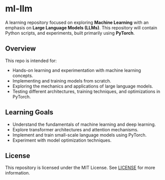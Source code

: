 # ml-llm

A learning repository focused on exploring **Machine Learning** with an emphasis on **Large Language Models (LLMs)**. This repository will contain Python scripts, and experiments, built primarily using **PyTorch**.

## Overview

This repo is intended for:

- Hands-on learning and experimentation with machine learning concepts.
- Implementing and training models from scratch.
- Exploring the mechanics and applications of large language models.
- Testing different architectures, training techniques, and optimizations in PyTorch.

## Learning Goals

- Understand the fundamentals of machine learning and deep learning.
- Explore transformer architectures and attention mechanisms.
- Implement and train small-scale language models using PyTorch.
- Experiment with model optimization techniques.

## License

This repository is licensed under the MIT License. See [LICENSE](LICENSE) for more information.

